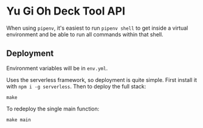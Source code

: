 # Yu Gi Oh Deck Tool API

When using `pipenv`, it's easiest to run `pipenv shell` to get inside a virtual environment and be able to run all commands within that shell.

## Deployment

Environment variables will be in `env.yml`.

Uses the serverless framework, so deployment is quite simple.  First install it with `npm i -g serverless`.
Then to deploy the full stack:
```
make
```

To redeploy the single main function:
```
make main
```

